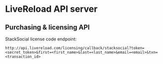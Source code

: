 LiveReload API server
=====================


Purchasing & licensing API
--------------------------

StackSocial license code endpoint:

    http://api.livereload.com/licensing/callback/stacksocial?token=<secret_token>&first=<first_name>&last=<last_name>&email=<email>&txn=<transaction_id>

